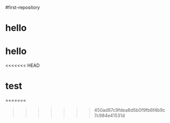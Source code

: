 #first-repository
# hello
# hello
<<<<<<< HEAD
# test

=======
>>>>>>> 450ad87c9fdea8d5b0f9fb6f4b9c7c984e41531d
